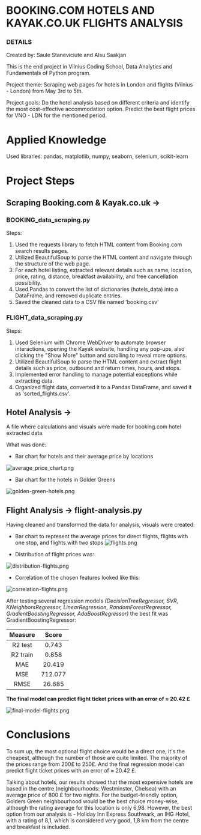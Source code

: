 # BOOKING.COM HOTELS AND KAYAK.CO.UK FLIGHTS ANALYSIS

### DETAILS

Created by: Saule Staneviciute and Alsu Saakjan

This is the end project in Vilnius Coding School, Data Analytics and Fundamentals of Python program.

Project theme: Scraping web pages for hotels in London and flights (Vilnius - London) from May 3rd to 5th.

Project goals: Do the hotel analysis based on different criteria and identify the most cost-effective accommodation option. Predict the best flight prices for VNO - LDN for the mentioned period.

# Applied Knowledge
Used libraries: pandas, matplotlib, numpy, seaborn, selenium, scikit-learn

# Project Steps

## Scraping Booking.com & Kayak.co.uk → 
### BOOKING_data_scraping.py

Steps:
1. Used the requests library to fetch HTML content from Booking.com search results pages.
2. Utilized BeautifulSoup to parse the HTML content and navigate through the structure of the web page.
3. For each hotel listing, extracted relevant details such as name, location, price, rating, distance, breakfast availability, and free cancellation possibility.
5. Used Pandas to convert the list of dictionaries (hotels_data) into a DataFrame, and removed duplicate entries.
6. Saved the cleaned data to a CSV file named 'booking.csv'


### FLIGHT_data_scraping.py

Steps:
1. Used Selenium with Chrome WebDriver to automate browser interactions, opening the Kayak website, handling any pop-ups, also clicking the "Show More" button and scrolling to reveal more options.
3. Utilized BeautifulSoup to parse the HTML content and extract flight details such as price, outbound and return times, hours, and stops.
4. Implemented error handling to manage potential exceptions while extracting data.
5. Organized flight data, converted it to a Pandas DataFrame, and saved it as 'sorted_flights.csv'.


## Hotel Analysis → 
A file where calculations and visuals were made for booking.com hotel extracted data.

What was done:
* Bar chart for hotels and their average price by locations

![average_price_chart.png](https://github.com/saulesta/final_project/blob/master/screenshots/average_price_chart.png)

* Bar chart for the hotels in Golder Greens
  
![golden-green-hotels.png](https://github.com/saulesta/final_project/blob/master/screenshots/golders-green-hotels.png)

  


## Flight Analysis → flight-analysis.py
Having cleaned and transformed the data for analysis, visuals were created:

* Bar chart to represent the average prices for direct flights, flights with one stop, and flights with two stops
![flights.png](https://github.com/saulesta/final_project/blob/master/screenshots/flights.png)

* Distribution of flight prices was:

![distribution-flights.png](https://github.com/saulesta/final_project/assets/157811352/ade03019-e700-433b-a108-c6a723d05dfe)


* Correlation of the chosen features looked like this:

![correlation-flights.png](https://github.com/saulesta/final_project/assets/157811352/29e42102-7da9-437a-aa2e-5b5f06ab11c5)


After testing several regression models _(DecisionTreeRegressor, SVR, KNeighborsRegressor, LinearRegression, RandomForestRegressor, GradientBoostingRegressor, AdaBoostRegressor)_ the best fit was GradientBoostingRegressor:

| Measure | Score |
|:---:|:---:|
| R2 test | 0.743 |
| R2 train | 0.858 |
| MAE | 20.419 |
| MSE | 712.077 |
| RMSE | 26.685 |

**The final model can predict flight ticket prices with an error of  ≈ 20.42 £**

![final-model-flights.png](https://github.com/saulesta/final_project/assets/157811352/fb31a542-d544-441b-a814-52a9c3f186a6)

# Conclusions
To sum up, the most optional flight choice would be a direct one, it's the cheapest, although the number of those are quite limited. The majority of the prices range 
from 200£ to 250£. And the final regression model can predict flight ticket prices with an error of ≈ 20.42 £.

Talking about hotels, our results showed that the most expensive hotels are based in the centre (neighbourhoods: Westminster, Chelsea) with an average price of 800 £ for two nights. For the budget-friendly option, Golders Green neighbourhood would be the best choice money-wise, although the rating average for this location is only 6,98. However, the best option from our analysis is - Holiday Inn Express Southwark, an IHG Hotel, with a rating of 8,1, which is considered very good, 1,8 km from the centre and breakfast is included.
